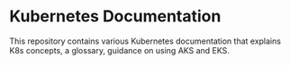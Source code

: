 # Kubernetes Documentation
This repository contains various Kubernetes documentation that explains K8s concepts, a glossary, guidance on using AKS and EKS.

